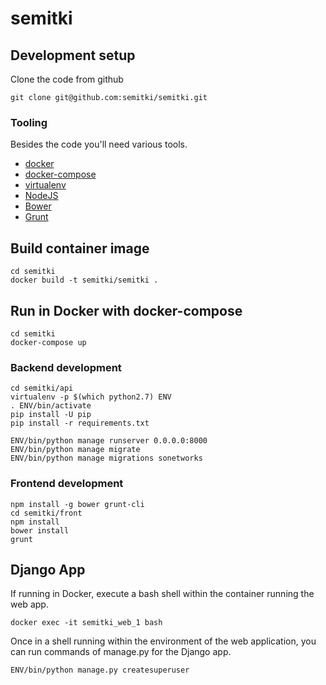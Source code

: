 # semitki

## Development setup

Clone the code from github


    git clone git@github.com:semitki/semitki.git


### Tooling

Besides the code you'll need various tools.


  * [docker](https://www.docker.com/products/docker)
  * [docker-compose](https://docs.docker.com/compose/)
  * [virtualenv](https://virtualenv.pypa.io/en/stable/)
  * [NodeJS](https://nodejs.org/en/)
  * [Bower](https://bower.io/)
  * [Grunt](http://gruntjs.com/)


## Build container image


    cd semitki
    docker build -t semitki/semitki .


## Run in Docker with docker-compose


    cd semitki
    docker-compose up



### Backend development


    cd semitki/api
    virtualenv -p $(which python2.7) ENV
    . ENV/bin/activate
    pip install -U pip
    pip install -r requirements.txt

    ENV/bin/python manage runserver 0.0.0.0:8000
    ENV/bin/python manage migrate
    ENV/bin/python manage migrations sonetworks



### Frontend development


    npm install -g bower grunt-cli
    cd semitki/front
    npm install
    bower install
    grunt


## Django App


If running in Docker, execute a bash shell within the container running
the web app.


    docker exec -it semitki_web_1 bash


Once in a shell running within the environment of the web application,
you can run commands of manage.py for the Django app.



    ENV/bin/python manage.py createsuperuser

